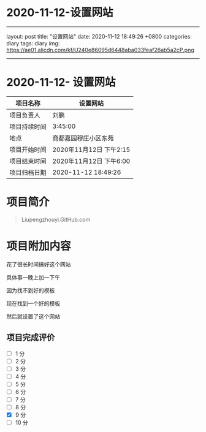 #  2020-11-12-设置网站
- - - -
layout: post
title: "设置网站"
date: 2020-11-12 18:49:26 +0800
categories: diary
tags: diary
img: https://ae01.alicdn.com/kf/U240e86095d6448aba033feaf26ab5a2cP.png
- - - -

#  2020-11-12- 设置网站


| 项目名称     |    设置网站      |
| ------------ | ----------------------- |
| 项目负责人   | 刘鹏                    |
| 项目持续时间 | 3:45:00                 |
| 地点         | 商都嘉园穆庄小区东苑    |
| 项目开始时间 | 2020年11月12日 下午2:15 |
| 项目结束时间 | 2020年11月12日 下午6:00 |
| 项目归档日期 | 2020-11-12 18:49:26  |

# 项目简介
> Liupengzhouyi.GitHub.com  


# 项目附加内容

花了很长时间搞好这个网站

具体事一晚上加一下午

因为找不到好的模板

现在找到一个好的模板

然后就设置了这个网站

## 项目完成评价

- [ ]  1 分
- [ ]  2 分
- [ ]  3 分
- [ ]  4 分
- [ ]  5 分
- [ ]  6 分
- [ ]  7 分
- [ ]  8 分
- [x]  9 分
- [ ]  10 分